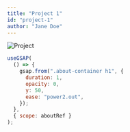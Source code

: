 ```yaml
---
title: "Project 1"
id: "project-1"
author: "Jane Doe"
---
```


![Project](https://sourcebae.com/blog/wp-content/uploads/2023/09/project-planning-header@2x-678x381-1.png)

```javascript
useGSAP(
  () => {
    gsap.from(".about-container h1", {
      duration: 1,
      opacity: 0,
      y: 50,
      ease: "power2.out",
    });
  },
  { scope: aboutRef }
);
```
